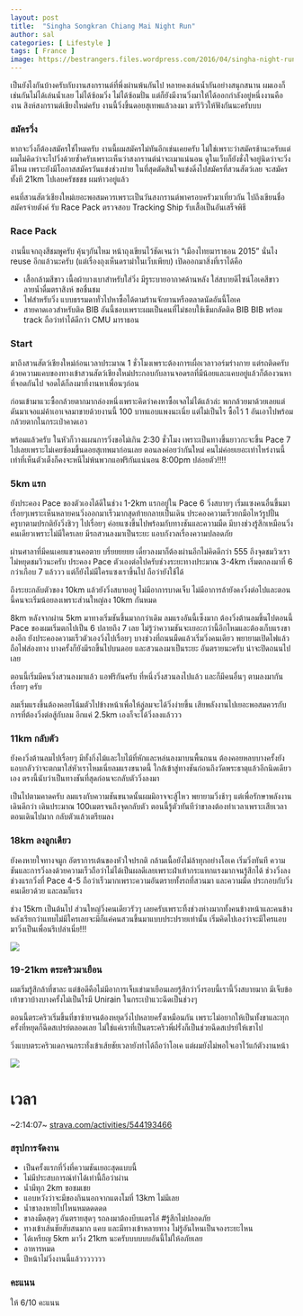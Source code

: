 ```yaml
---
layout: post
title:  "Singha Songkran Chiang Mai Night Run"
author: sal
categories: [ Lifestyle ]
tags: [ France ]
image: https://bestrangers.files.wordpress.com/2016/04/singha-night-run.jpg
---
```


เป็นยังไงกันบ้างครับกับงานสงกรานต์ที่พึ่งผ่านพ้นกันไป หลายคงเล่นน้ำกันอย่างสนุกสนาน ผมเองก็เช่นกันไม่ได้เล่นน้ำเลย ไม่ได้ซ้อมวิ่ง ไม่ได้ซ้อมปั่น แต่ก็ยังมีงานวิ่งมาให้ได้ออกกำลังอยู่หนึ่งงานคืองาน สิงห์สงกรานต์เชียงใหม่ครับ งานนี้วิ่งขึ้นดอยสุเทพแล้วลงมา มารีวิวให้ฟังกันนะครับบบ

### สมัครวิ่ง
หากจะวิ่งก็ต้องสมัครใช่ไหมครับ งานนี้ผมสมัครไม่ทันอีกเช่นเคยครับ ไม่ใช่เพราะว่าสมัครช้านะครับแต่ผมไม่คิดว่าจะไปวิ่งด้วยซ้ำครับเพราะเห็นว่าสงกรานต์น่าจะเมาแน่นอน ดูในเว็บก็ยังชั่งใจอยู่นิดว่าจะวิ่งดีไหม เพราะยังมีโอกาสสมัครวันแข่งช่วงบ่าย ในที่สุดตัดสินใจแข่งดิ่งไปสมัครที่สวนสัตว์เลย จะสมัครทั้งที 21km ไปเลยครัชชชช ผมห้าวอยู่แล้ว

คนที่สวนสัตว์เชียงใหม่เยอะพอสมควรเพราะเป็นวันสงกรานต์พาครอบครัวมาเที่ยวกัน ไปถึงเขียนชื่อสมัครจ่ายตังค์ รับ Race Pack ตรวจสอบ Tracking Ship รับเสื้อเป็นอันเสร็จพิธี

### Race Pack
งานนี้แจกถุงสีชมพูครับ คุ้นๆกันไหม หน้าถุงเขียนไว้ชัดเจนว่า “เมืองไทยมาราธอน 2015” นั่นไง reuse อีกแล้วนะครับ (แต่เรื่องถุงเห็นดราม่าในเว็บเพียบ) เปิดออกมาสิ่งที่เราได้คือ

- เสื้อกล้ามสีขาว เนื้อผ้าบางเบาสำหรับใส่วิ่ง มีรูระบายอากาศด้านหลัง ใส่สบายดีไซน์โอเคสีขาวลายน้ำดื่มตราสิงห์ ขอชื่นชม
- ไฟสำหรับวิ่ง แบบธรรมดาทั่วไปหาซื้อได้ตามร้านจักยานหรือตลาดนัดอันนี้โอเค
- สายคาดเอวสำหรับติด BIB อันนี้ชอบเพราะผมเป็นคนที่ไม่ชอบใช้เข็มกลัดติด BIB
BIB พร้อม track ถือว่าทำได้ดีกว่า CMU มาราธอน

### Start

มาถึงสวนสัตว์เชียงใหม่ก่อนเวลาประมาณ 1 ชั่วโมงเพราะต้องการเผื่อเวลาวอร์มร่างกาย แต่รถติดครับ ด้วยความแคบของทางเข้าสวนสัตว์เชียงใหม่ประกอบกับลานจอดรถที่มีน้อยและแคบอยู่แล้วก็ต้องวนหาที่จอดกันไป จอดได้ก็ลงมาที่งานหาเพื่อนๆก่อน

ก่อนเข้ามาแวะซื้อกล้วยตากมากล่องหนึ่งเพราะคิดว่าคงหาซื้อเจลไม่ได้แล้วล่ะ พกกล้วยมาด้วยเลยแต่ดันมาเจอแม่ค้าเอาเจลมาขายด้วยงานนี้ 100 บาทแอบแพงนะเนี่ย แต่ไม่เป็นไร ซื้อไว้ 1 อันเอาไปพร้อมกล้วยตากในกระเป๋าคาดเอว

พร้อมแล้วครับ ในหัวก็วางแผนการวิ่งขอไม่เกิน 2:30 ชั่วโมง เพราะเป็นทางขึ้นยาวกะจะขึ้น Pace 7 ไปเลยเพราะไม่เคยซ้อมขึ้นดอยสุเทพมาก่อนเลย ตอนลงค่อยว่ากันใหม่ คนไม่ค่อยเยอะเท่าไหร่งานนี้ เท่าที่เห็นตัวเต็งก็คงจะหนีไม่พ้นพวกแอฟริกันแน่นอน 8:00pm ปล่อยตัว!!!!

### 5km แรก
ยังประคอง Pace ของตัวเองได้ดีในช่วง 1-2km แรกอยู่ใน Pace 6 วิ่งสบายๆ เริ่มแซงคนอื่นขึ้นมาเรื่อยๆเพราะเห็นหลายคนวิ่งออกมาเร็วมากสุดท้ายกลายเป็นเดิน ประคองความเร็วยกมือไหว้รูปปั้นครูบาตามปรกติยังวิ่งชิวๆ ไปเรื่อยๆ ค่อยแซงขึ้นไปพร้อมกับทางชันและความมืด มีบางช่วงรู้สึกเหมือนวิ่งคนเดียวเพราะไม่มีใครเลย มีรถสวนลงมาเป็นระยะ แอบกังวลเรื่องความปลอดภัย

ผ่านศาลาที่มีคนเคยแขวนคอตาย บรึ๋ยยยยยย เดี๋ยวลงมาก็ต้องผ่านอีกไม่คิดดีกว่า 555 ถึงจุดชมวิวเราไม่หยุดชมวิวนะครับ ประคอง Pace ตัวเองต่อไปครับช่วงระยะทางประมาณ 3-4km เริ่มตกลงมาที่ 6 กว่าเกือบ 7 แล้ววว แต่ก็ยังไม่มีใครแซงเราขึ้นไป ถือว่ายังใช้ได้

ถึงระยะกลับตัวของ 10km แล้วยังวิ่งสบายอยู่ ไม่มีอาการบาดเจ็บ ไม่มีอาการล้ายังคงวิ่งต่อไปและตอนนี้คนจะเริ่มน้อยลงเพราะส่วนใหญ่ลง 10km กันหมด

8km
หลังจากผ่าน 5km มาทางเริ่มชันขึ้นมากกว่าเดิม ลมแรงอันนี้เซ็งมาก ต้องวิ่งต้านลมขึ้นไปตอนนี้ Pace ของผมเริ่มตกไปเป็น 6 ปลายถึง 7 เลย ไม่รู้ว่าความชันจะเยอะกว่านี้อีกไหมและต้องเก็บแรงขาลงอีก ยังประคองความเร็วตัวเองวิ่งไปเรื่อยๆ บางช่วงที่ถนนมืดแล้วเริ่มวิ่งคนเดียว พยายามเปิดไฟแล้วถือไฟส่องทาง บางครั้งก็ยังมีรถขึ้นไปบนดอย และสวนลงมาเป็นระยะ อันตรายนะครับ น่าจะปิดถนนไปเลย

ตอนนี้เริ่มมีคนวิ่งสวนลงมาแล้ว แอฟริกันครับ ที่หนึ่งวิ่งสวนลงไปแล้ว และก็มีคนอื่นๆ ตามลงมากันเรื่อยๆ ครับ

ลมเริ่มแรงขึ้นต้องคอยโน้มตัวไปข้างหน้าเพื่อให้ลู่ลมจะได้วิ่งง่ายขึ้น เสียพลังงานไปเยอะพอสมควรกับการที่ต้องวิ่งต่อสู้กับลม อีกแค่ 2.5km เองก็จะได้วิ่งลงแล้ววว

### 11km กลับตัว
ยังคงวิ่งต้านลมไปเรื่อยๆ มีทั้งกิ่งไม้และใบไม้ที่หักและหล่นลงมาบนพื้นถนน ต้องคอยหลบบางครั้งยังแอบกลัวว่าจะตกมาใส่หัวเราไหมเนี่ยลมแรงขนาดนี้ ใกล้เข้าสู่ทางชันก่อนถึงวัดพระธาตุแล้วอีกนิดเดียวเอง ตรงนี้นับว่าเป็นทางชันที่สุดก่อนจะกลับตัววิ่งลงมา

เป็นไปตามคาดครับ ลมแรงกับความชันขนาดนั้นผมมิอาจจะสู้ไหว พยายามวิ่งช้าๆ แต่เพื่อรักษาพลังงานเดินดีกว่า เดินประมาณ 100เมตรจนถึงจุดกลับตัว ตอนนี้รู้ตัวทันทีว่าขาลงต้องทำเวลาเพราะเสียเวลาตอนเดินไปมาก กลับตัวแล้วเตรียมลง

### 18km ลงลูกเดียว
ยังคงหายใจทางจมูก อัตราการเต้นของหัวใจปรกติ กล้ามเนื้อยังไม่ล้าทุกอย่างโอเค เริ่มวิ่งทันที ความชันและการวิ่งลงด้วยความเร็วถือว่าไม่ได้เป็นผลดีเลยเพราะฝ่าเท้ากระแทกแรงมากจนรู้สึกได้ ช่วงวิ่งลงช่วงแรกวิ่งที่ Pace 4-5 ถือว่าเร็วมากเพราะความอันตรายทั้งรถที่สวนมา และความมืด ประกอบกับวิ่งคนเดียวด้วย และลมก็แรง

ช่วง 15km เป็นต้นไป ส่วนใหญ่วิ่งคนเดียวรัวๆ เลยครับเพราะทิ้งช่วงห่างมากทั้งคนข้างหน้าและคนข้างหลังเรียกว่าแทบไม่มีใครเลยจะมีก็แค่คนสวนขึ้นมาแบบประปรายเท่านั้น เริ่มคิดไปเองว่าจะมีใครแอบมาวิ่งเป็นเพื่อนรึเปล่าเนี่ย!!!

<img src="https://bestrangers.files.wordpress.com/2016/04/12963508_239994649687454_1490254816779139640_n.jpg">

### 19-21km ตระคริวมาเยือน
ผมเริ่มรู้สึกล้าที่ขาละ แต่ข้อดีคือไม่มีอาการเจ็บเข่ามาเยือนเลยรู้สึกว่าวิ่งรอบนี้เรานี้วิ่งสบายมาก มีเจ็บข้อเท้าขวาบ้างบางครั้งไม่เป็นไรมี Unirain ในกระเป๋าแวะฉีดเป็นช่วงๆ

ตอนนี้ตระคริวเริ่มขึ้นที่ขาซ้ายจนต้องหยุดวิ่งไปหลายครั้งเหมือนกัน เพราะไม่อยากให้เป็นทั้งขาและทุกครั้งที่หยุดก็ฉีดสเปรย์ตลอดเลย ไม่ใช่แค่เราที่เป็นตระคริวพี่ฝรั่งก็เป็นช่วยฉีดสเปรย์ให้เขาไป

วิ่งแบบตระคริวแดกจนกระทั่งเข้าเส้ยชัยเวลายังทำได้ถือว่าโอเค แต่ผมยังไม่พอใจเอาไว้แก้ตัวงานหน้า

<img src="https://bestrangers.files.wordpress.com/2016/04/screen-shot-2559-04-19-at-11-16-36-pm.png">

# เวลา

<span class="spoiler">~2:14:07~</span> [strava.com/activities/544193466](https://www.strava.com/activities/544193466)

### สรุปการจัดงาน
- เป็นครั้งแรกที่วิ่งที่ความชันเยอะสุดแบบนี้
- ไม่มีประสบการณ์ทำได้เท่านี้ถือว่าผ่าน
- น้ำมีทุก 2km ขอชมเชย
- แอบหวังว่าจะมีของกินนอกจากแตงโมที่ 13km ไม่มีเลย
- น้ำขาลงหายไปไหนหมดดดดด
- ขาลงมืดสุดๆ อันตรายสุดๆ รถลงมาต้องบีบแตรไล่ #รู้สึกไม่ปลอดภัย
- ทางเข้าเส้นชัยสับสนมาก แคบ และมีทางเข้าหลายทาง ไม่รู้อันไหนเป็นจองระยะไหน
- ได้เหรียญ 5km มาวิ่ง 21km นะครับบบบบบอันนี้ไม่ให้อภัยเลย
- อาหารหมด
- ปีหน้าไม่วิ่งงานนี้แล้ววววววว

### คะแนน
<span class="spoiler">ให้ 6/10 คะแนน</span>